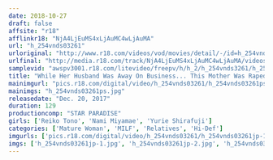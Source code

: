 ```yaml
---
date: 2018-10-27
draft: false
affsite: "r18"
afflinkr18: "NjA4LjEuMS4xLjAuMC4wLjAuMA"
url: "h_254vnds03261"
urloriginal: "http://www.r18.com/videos/vod/movies/detail/-/id=h_254vnds03261"
urlfinal: "http://media.r18.com/track/NjA4LjEuMS4xLjAuMC4wLjAuMA/videos/vod/movies/detail/-/id=h_254vnds03261"
samplevid: "awspv3001.r18.com/litevideo/freepv/h/h_2/h_254vnds3261/h_254vnds3261_dmb_w.mp4"
title: "While Her Husband Was Away On Business... This Mother Was Raped And Creampie Fucked By Her Son"
mainimgurl: "pics.r18.com/digital/video/h_254vnds03261/h_254vnds03261ps.jpg"
mainimgs: "h_254vnds03261ps.jpg"
releasedate: "Dec. 20, 2017"
duration: 129
productioncomp: "STAR PARADISE"
girls: ['Reiko Tono', 'Nami Miyamae', 'Yurie Shirafuji']
categories: ['Mature Woman', 'MILF', 'Relatives', 'Hi-Def']
imgurls: ['pics.r18.com/digital/video/h_254vnds03261/h_254vnds03261jp-1.jpg', 'pics.r18.com/digital/video/h_254vnds03261/h_254vnds03261jp-2.jpg', 'pics.r18.com/digital/video/h_254vnds03261/h_254vnds03261jp-3.jpg', 'pics.r18.com/digital/video/h_254vnds03261/h_254vnds03261jp-4.jpg', 'pics.r18.com/digital/video/h_254vnds03261/h_254vnds03261jp-5.jpg', 'pics.r18.com/digital/video/h_254vnds03261/h_254vnds03261jp-6.jpg', 'pics.r18.com/digital/video/h_254vnds03261/h_254vnds03261jp-7.jpg', 'pics.r18.com/digital/video/h_254vnds03261/h_254vnds03261jp-8.jpg', 'pics.r18.com/digital/video/h_254vnds03261/h_254vnds03261jp-9.jpg', 'pics.r18.com/digital/video/h_254vnds03261/h_254vnds03261jp-10.jpg', 'pics.r18.com/digital/video/h_254vnds03261/h_254vnds03261jp-11.jpg', 'pics.r18.com/digital/video/h_254vnds03261/h_254vnds03261jp-12.jpg', 'pics.r18.com/digital/video/h_254vnds03261/h_254vnds03261jp-13.jpg', 'pics.r18.com/digital/video/h_254vnds03261/h_254vnds03261jp-14.jpg', 'pics.r18.com/digital/video/h_254vnds03261/h_254vnds03261jp-15.jpg', 'pics.r18.com/digital/video/h_254vnds03261/h_254vnds03261jp-16.jpg', 'pics.r18.com/digital/video/h_254vnds03261/h_254vnds03261jp-17.jpg', 'pics.r18.com/digital/video/h_254vnds03261/h_254vnds03261jp-18.jpg', 'pics.r18.com/digital/video/h_254vnds03261/h_254vnds03261jp-19.jpg', 'pics.r18.com/digital/video/h_254vnds03261/h_254vnds03261jp-20.jpg']
imgs: ['h_254vnds03261jp-1.jpg', 'h_254vnds03261jp-2.jpg', 'h_254vnds03261jp-3.jpg', 'h_254vnds03261jp-4.jpg', 'h_254vnds03261jp-5.jpg', 'h_254vnds03261jp-6.jpg', 'h_254vnds03261jp-7.jpg', 'h_254vnds03261jp-8.jpg', 'h_254vnds03261jp-9.jpg', 'h_254vnds03261jp-10.jpg', 'h_254vnds03261jp-11.jpg', 'h_254vnds03261jp-12.jpg', 'h_254vnds03261jp-13.jpg', 'h_254vnds03261jp-14.jpg', 'h_254vnds03261jp-15.jpg', 'h_254vnds03261jp-16.jpg', 'h_254vnds03261jp-17.jpg', 'h_254vnds03261jp-18.jpg', 'h_254vnds03261jp-19.jpg', 'h_254vnds03261jp-20.jpg']
---
```

